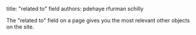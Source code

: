 title: "related to" field
authors:
    pdehaye
    rfurman
    schilly

The "related to" field on a page gives you the most relevant other objects on the site.
 
